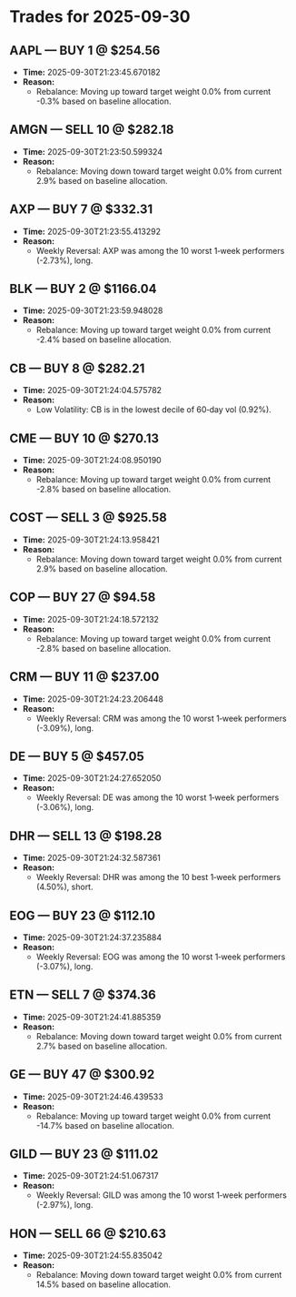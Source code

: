 # Trades for 2025-09-30

## AAPL — BUY 1 @ $254.56
- **Time:** 2025-09-30T21:23:45.670182
- **Reason:**
  - Rebalance: Moving up toward target weight 0.0% from current -0.3% based on baseline allocation.

## AMGN — SELL 10 @ $282.18
- **Time:** 2025-09-30T21:23:50.599324
- **Reason:**
  - Rebalance: Moving down toward target weight 0.0% from current 2.9% based on baseline allocation.

## AXP — BUY 7 @ $332.31
- **Time:** 2025-09-30T21:23:55.413292
- **Reason:**
  - Weekly Reversal: AXP was among the 10 worst 1‑week performers (-2.73%), long.

## BLK — BUY 2 @ $1166.04
- **Time:** 2025-09-30T21:23:59.948028
- **Reason:**
  - Rebalance: Moving up toward target weight 0.0% from current -2.4% based on baseline allocation.

## CB — BUY 8 @ $282.21
- **Time:** 2025-09-30T21:24:04.575782
- **Reason:**
  - Low Volatility: CB is in the lowest decile of 60‑day vol (0.92%).

## CME — BUY 10 @ $270.13
- **Time:** 2025-09-30T21:24:08.950190
- **Reason:**
  - Rebalance: Moving up toward target weight 0.0% from current -2.8% based on baseline allocation.

## COST — SELL 3 @ $925.58
- **Time:** 2025-09-30T21:24:13.958421
- **Reason:**
  - Rebalance: Moving down toward target weight 0.0% from current 2.9% based on baseline allocation.

## COP — BUY 27 @ $94.58
- **Time:** 2025-09-30T21:24:18.572132
- **Reason:**
  - Rebalance: Moving up toward target weight 0.0% from current -2.8% based on baseline allocation.

## CRM — BUY 11 @ $237.00
- **Time:** 2025-09-30T21:24:23.206448
- **Reason:**
  - Weekly Reversal: CRM was among the 10 worst 1‑week performers (-3.09%), long.

## DE — BUY 5 @ $457.05
- **Time:** 2025-09-30T21:24:27.652050
- **Reason:**
  - Weekly Reversal: DE was among the 10 worst 1‑week performers (-3.06%), long.

## DHR — SELL 13 @ $198.28
- **Time:** 2025-09-30T21:24:32.587361
- **Reason:**
  - Weekly Reversal: DHR was among the 10 best 1‑week performers (4.50%), short.

## EOG — BUY 23 @ $112.10
- **Time:** 2025-09-30T21:24:37.235884
- **Reason:**
  - Weekly Reversal: EOG was among the 10 worst 1‑week performers (-3.07%), long.

## ETN — SELL 7 @ $374.36
- **Time:** 2025-09-30T21:24:41.885359
- **Reason:**
  - Rebalance: Moving down toward target weight 0.0% from current 2.7% based on baseline allocation.

## GE — BUY 47 @ $300.92
- **Time:** 2025-09-30T21:24:46.439533
- **Reason:**
  - Rebalance: Moving up toward target weight 0.0% from current -14.7% based on baseline allocation.

## GILD — BUY 23 @ $111.02
- **Time:** 2025-09-30T21:24:51.067317
- **Reason:**
  - Weekly Reversal: GILD was among the 10 worst 1‑week performers (-2.97%), long.

## HON — SELL 66 @ $210.63
- **Time:** 2025-09-30T21:24:55.835042
- **Reason:**
  - Rebalance: Moving down toward target weight 0.0% from current 14.5% based on baseline allocation.

